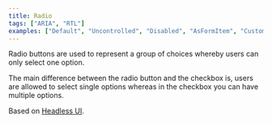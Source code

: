 ```yaml
---
title: Radio
tags: ["ARIA", "RTL"]
examples: ["Default", "Uncontrolled", "Disabled", "AsFormItem", "Customization"]
---
```


Radio buttons are used to represent a group of choices whereby users can only select one option.

The main difference between the radio button and the checkbox is, users are allowed to select single options whereas in the checkbox you can have multiple options.

Based on [Headless UI](https://headlessui.com/).
